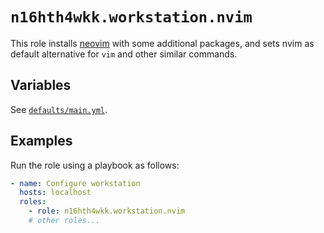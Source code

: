 # `n16hth4wkk.workstation.nvim`

This role installs [neovim](https://neovim.io/) with some additional packages, and sets nvim as default alternative for `vim` and other similar commands.

## Variables

See [`defaults/main.yml`](defaults/main.yml).

## Examples

Run the role using a playbook as follows:

```yaml
- name: Configure workstation
  hosts: localhost
  roles:
    - role: n16hth4wkk.workstation.nvim
    # other roles...
```
